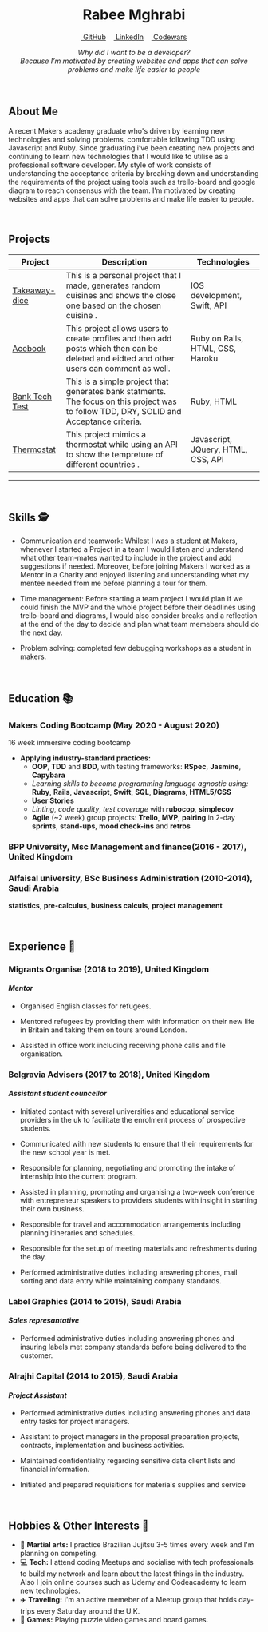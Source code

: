 <!DOCTYPE html>

<h1 align="center">Rabee Mghrabi</h1>

<div align="center">

[&nbsp;GitHub](https://github.com/Rabee93)&nbsp;&nbsp;&nbsp;&nbsp;[&nbsp;LinkedIn](https://www.linkedin.com/in/rabee-mghrabi-a81678a1/)&nbsp;&nbsp;&nbsp;&nbsp;[&nbsp;Codewars](https://www.codewars.com/users/Rabee93)

<em>
                                  Why did I want to be a developer? <br>
      Because I’m motivated by creating websites and apps that can solve problems and make life easier to people<br><br>
</em>
</div>
<br>

## About Me

A recent Makers academy graduate who's driven by learning new technologies and solving problems, comfortable following TDD using Javascript and Ruby. Since graduating i’ve been creating new projects and continuing to learn new technologies that I would like to utilise as a professional software developer. 
My style of work consists of understanding the acceptance criteria by breaking down and understanding the requirements of the project using tools such as trello-board and google diagram to reach consensus with the team. I’m motivated by creating websites and apps that can solve problems and make life easier to people. 



<br>

## Projects

| Project | Description | Technologies |
|-|-|-|
| [Takeaway-dice](https://github.com/Rabee93/takeaway-dice) | This is a personal project that I made, generates random cuisines and shows the close one based on the chosen cuisine .  | IOS development, Swift, API|
| [Acebook](https://github.com/Rabee93/acebook-dreambook-2020)| This project allows users to create profiles and then add posts which then can be deleted and eidted and other users can comment as well.|Ruby on Rails, HTML, CSS, Haroku |
| [Bank Tech Test](https://github.com/Rabee93/bank_account) | This is a simple project that generates bank statments. <br> The focus on this project was to follow TDD, DRY, SOLID and Acceptance criteria. | Ruby, HTML |
| [Thermostat](https://github.com/Rabee93/Thermostat)| This project mimics a thermostat while using an API to show the tempreture of different countries .|Javascript, JQuery, HTML, CSS, API |
----

<br>

## Skills 🕵️‍

- Communication and teamwork: Whilest I was a student at Makers, whenever I started a Project in a team I would listen and understand what other team-mates wanted to include in the project and add suggestions if needed. Moreover, before joining Makers I worked as a Mentor in a Charity and enjoyed listening and understanding what my mentee needed from me before planning a tour for them. 

- Time management: Before starting a team project I would plan if we could finish the MVP and the whole project before their deadlines using trello-board and diagrams, I would also consider breaks and a reflection at the end of the day to decide and plan what team memebers should do the next day.

- Problem solving: completed few debugging workshops as a student in makers. 

<br>

## Education 📚

### Makers Coding Bootcamp (May 2020 - August 2020)

16 week immersive coding bootcamp

- **Applying industry-standard practices:**
  - <a title = "Programming paradigm">**OOP**</a>, <a title = "Software Development Process">**TDD**</a> and <a title = "Software Development Process">**BDD**</a>, with testing frameworks: **RSpec**, **Jasmine**, **Capybara**
  - *Learning skills to become programming language agnostic using:* **Ruby**, **Rails**, **Javascript**, **Swift**, **SQL**, **Diagrams**, **HTML5/CSS**
  - **User Stories**
  - *Linting*, *code quality*, *test coverage* with **rubocop**, **simplecov**
  - **Agile** (~2 week) group projects: **Trello**, <a title = "Minimum Viable Product">**MVP**</a>, **pairing** in 2-day **sprints**, **stand-ups**, **mood check-ins** and **retros**

### BPP University, Msc Management and finance(2016 - 2017), United Kingdom 
 
### Alfaisal university, BSc Business Administration (2010-2014), Saudi Arabia 

**statistics**, **pre-calculus**, **business calculs**, **project management**

<br>

## Experience 💼

### Migrants Organise (2018 to 2019), United Kingdom   
#### *Mentor*  

- Organised English classes for refugees.

- Mentored refugees by providing them with information on their new life in Britain and taking them on tours around London.

- Assisted in office work including receiving phone calls and file organisation.

### Belgravia Advisers (2017 to 2018), United Kingdom    
#### *Assistant student councellor*  

- Initiated contact with several universities and educational service providers in the uk to facilitate the enrolment process of prospective students.

- Communicated with new students to ensure that their requirements for the new school year is met.

- Responsible for planning, negotiating and promoting the intake of internship into the current program.

- Assisted in planning, promoting and organising a two-week conference with entrepreneur speakers to providers students with insight in starting their own business.

- Responsible for travel and accommodation arrangements including planning itineraries and schedules.

- Responsible for the setup of meeting materials and refreshments during the day.

- Performed administrative duties including answering phones, mail sorting and data entry while maintaining company standards.


###  Label Graphics (2014 to 2015), Saudi Arabia    
#### *Sales represantative*  

- Performed administrative duties including answering phones and insuring labels met company standards before being delivered to the customer.

### Alrajhi Capital (2014 to 2015), Saudi Arabia
#### *Project Assistant*  

- Performed administrative duties including answering phones and data entry tasks for project managers.

- Assistant to project managers in the proposal preparation projects, contracts, implementation and business activities.

- Maintained confidentiality regarding sensitive data client lists and financial information.

- Initiated and prepared requisitions for materials supplies and service
<br>

## Hobbies & Other Interests 🏅

- 🥋 **Martial arts:** I practice Brazilian Jujitsu 3-5 times every week and I'm planning on competing.
- 💻 **Tech:** I attend coding Meetups and socialise with tech professionals to build my network and learn about the latest things in the industry. Also I join online courses such as Udemy and Codeacademy to learn new technologies.
- ✈️ **Traveling:** I'm an active memeber of a Meetup group that holds day-trips every Saturday around the U.K.
- 🎲 **Games:** Playing puzzle video games and board games.
